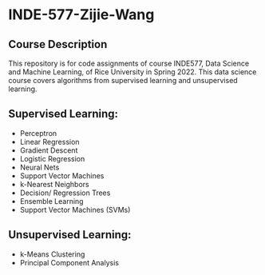 # INDE-577-Zijie-Wang

## Course Description
This repository is for code assignments of course INDE577, Data Science and Machine Learning, of Rice University in Spring 2022. This data science course covers algorithms from supervised learning and unsupervised learning.
## Supervised Learning:
* Perceptron
* Linear Regression
* Gradient Descent
* Logistic Regression
* Neural Nets
* Support Vector Machines
* k-Nearest Neighbors
* Decision/ Regression Trees
* Ensemble Learning
* Support Vector Machines (SVMs)

## Unsupervised Learning:
* k-Means Clustering
* Principal Component Analysis
